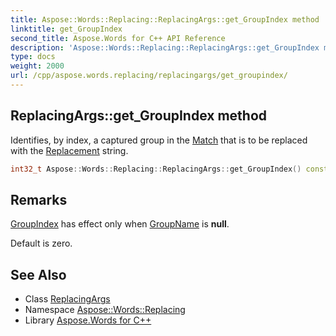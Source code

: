 ```yaml
---
title: Aspose::Words::Replacing::ReplacingArgs::get_GroupIndex method
linktitle: get_GroupIndex
second_title: Aspose.Words for C++ API Reference
description: 'Aspose::Words::Replacing::ReplacingArgs::get_GroupIndex method. Identifies, by index, a captured group in the Match that is to be replaced with the Replacement string in C++.'
type: docs
weight: 2000
url: /cpp/aspose.words.replacing/replacingargs/get_groupindex/
---
```

## ReplacingArgs::get_GroupIndex method


Identifies, by index, a captured group in the [Match](../get_match/) that is to be replaced with the [Replacement](../get_replacement/) string.

```cpp
int32_t Aspose::Words::Replacing::ReplacingArgs::get_GroupIndex() const
```

## Remarks


[GroupIndex](./) has effect only when [GroupName](../get_groupname/) is **null**.

Default is zero. 
## See Also

* Class [ReplacingArgs](../)
* Namespace [Aspose::Words::Replacing](../../)
* Library [Aspose.Words for C++](../../../)
